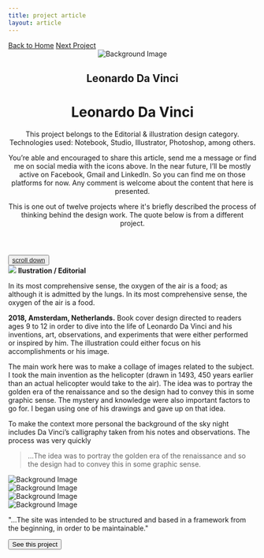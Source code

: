 ```yaml
---
title: project article
layout: article
---
```


<div class="codrops-top clearfix">
	<div class='container'>
	<span class="left"><a class="" href="{{site.baseurl}}/index"><span>Back to Home</span></a>
	</span>
	<span class="right"><a class="" href="{{site.baseurl}}/ead"><span>Next Project</span></a></span>
	</div>
</div>
<header class="header">
	<div class="bg-img"><img src="{{ site.baseurl }}/assets/img/science-and-technology/da-vinci-head-fff.jpg" alt="Background Image" /></div>
	<div class='container table-display'>
		<h2 class=''>Leonardo Da Vinci</h2>
		<div class="title">
			<h1 class='project-title'>Leonardo Da Vinci</h1>
			<div class='row'>
				<div class='col-md-3 d-sm-none d-md-block d-lg-block d-none not-hidden'>
					<div class='icons-intro'>
						<i class='icon-pencil'></i>
					</div>
				<p class="subline">This project belongs to the Editorial & illustration design category. Technologies used: Notebook, Studio, Illustrator, Photoshop, among others.</p>
				</div>
				<div class='col-md-6 col-sm-12 cols-xs-12 not-hidden'>
					<div class='icons-intro'>
						<a href='#' onclick="window.open('https://www.facebook.com/sharer/sharer.php?u='+encodeURIComponent(location.href), 'facebook-share-dialog', 'width=600,height=600'); return false;"><i class='icon-facebook1 link'></i></a>
						<a href="https://mail.google.com/mail/?view=cm&fs=1&to=fugitloop@gmail.com&su=Hi&body=My name is..." onclick="javascript:window.open(this.href,'', 'menubar=no,toolbar=no,resizable=yes,scrollbars=yes,height=600,width=600');return false;"><i class='icon-googleplus link'></i></a>
						<a href="javascript:void(0)" onclick="window.open( 'https://www.linkedin.com/in/juanantoniogodoyberner/', 'sharer', 'toolbar=0, status=0, width=600, height=600');return false;" title="Linkedin"><i class='icon-linkedin1 link'></i></a>
					</div>
				<p class="subline">You’re able and encouraged to share this article, send me a message or find me on social media with the icons above. In the near future, I’ll be mostly active on Facebook, Gmail and LinkedIn. So you can find me on those platforms for now. Any comment is welcome about the content that here is presented.</p>
				</div>
				<div class='col-md-3 d-sm-none d-md-block d-lg-block d-none not-hidden'>
					<div class='icons-intro'>
						<i class='icon-book-open'></i>
					</div>
				<p class="subline">This is one out of twelve projects where it's briefly described the process of thinking behind the design work. The quote below is from a different project.</p>
				</div>
			</div>
		</div>
	</div>
</header>
<button class="trigger" data-info=""><a href="#section2" class="cd-scroll-down-w cd-image-replace bounce">scroll down</a></button>
<div class='container'>
	<div class='row'>
		<div class='col-md-3'>
			<aside class='project-parameters'>
						<img src='{{ site.baseurl }}/assets/img/science-and-technology/da-vinci.jpg'>
					<span><b>Ilustration / Editorial</b></span>
					<p>In its most comprehensive sense, the oxygen of the air is a food; as although it is admitted by the lungs. In its most comprehensive sense, the oxygen of the air is a food.</p>	
			</aside>
		</div>
		<div class='col-md-6'>
			<article class="content">
				<div>
					<p><b>2018, Amsterdam, Netherlands.</b> Book cover design directed to readers ages 9 to 12 in order to dive into the life of Leonardo Da Vinci and his inventions, art, observations, and experiments that were either performed or inspired by him. The illustration could either focus on his accomplishments or his image.</p>
					<p></p>
					<p>The main work here was to make a collage of images related to the subject. I took the main invention as the helicopter (drawn in 1493, 450 years earlier than an actual helicopter would take to the air). The idea was to portray the golden era of the renaissance and so the design had to convey this in some graphic sense. The mystery and knowledge were also important factors to go for. I began using one of his drawings and gave up on that idea.</p>
					<p>To make the context more personal the background of the sky night includes Da Vinci’s calligraphy taken from his notes and observations. The process was very quickly</p>
					<blockquote>...The idea was to portray the golden era of the renaissance and so the design had to convey this in some graphic sense.</blockquote>
					<div class='project-img-vertical'><img src="{{ site.baseurl }}/assets/img/science-and-technology/davinci-head4.jpg" alt="Background Image"/></div>
					<div class='project-img-horizontal'><img src="{{ site.baseurl }}/assets/img/science-and-technology/davinci-blue.jpg" alt="Background Image"/></div>
					<div class='project-img-together'>
						<div class='row'>
							<div class='col-md-6'>
								<div class='project-img-split'><img class='centered' src="{{ site.baseurl }}/assets/img/science-and-technology/da-vinci- mockup1.jpg" alt="Background Image"/></div>
							</div>
							<div class='col-md-6'>
								<div class='project-img-split'><img class='centered' src="{{ site.baseurl }}/assets/img/science-and-technology/davincimockup24.jpg" alt="Background Image"/></div>
							</div>
						</div>
					</div>
				</div>
			</article>
		</div>
		<div class='col-md-3'>
			<aside class='project-quote'>
					<p>"...The site was intended to be structured and based in a framework from the beginning, in order to be maintainable."</p>
			</aside>
			<a class='fade-in' href='{{site.baseurl}}/ead'><button class="button button--rayen button--border-thin button--text-thick button--text-upper button--size-s" data-text="See this project"><span>See this project</span></button></a>
		</div>
	</div>
</div>
<section class="related">
</section>